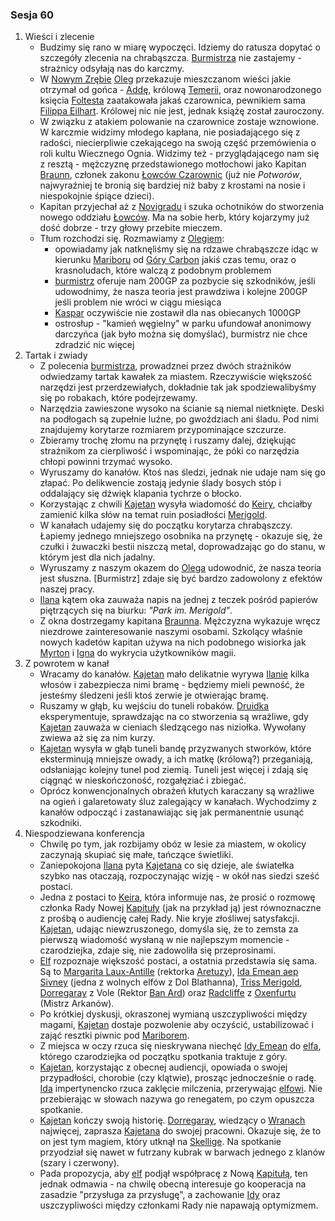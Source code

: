 ### Sesja 60
1. Wieści i zlecenie
    - Budzimy się rano w miarę wypoczęci. Idziemy do ratusza dopytać o szczegóły zlecenia na chrabąszcza. [Burmistrza](#p_oleg) nie zastajemy - strażnicy odsyłają nas do karczmy.
    - W [Nowym Zrębie](#l_nowy_zrab) [Oleg](#p_oleg) przekazuje mieszczanom wieści jakie otrzymał od gońca - [Addę](#p_adda), królową [Temerii](#l_temeria), oraz nowonarodzonego księcia [Foltesta](#p_foltest) zaatakowała jakaś czarownica, pewnikiem sama [Filippa Eilhart](#p_filippa_eilhart). Królowej nic nie jest, jednak książę został zauroczony.
    - W związku z atakiem polowanie na czarownice zostaje wznowione. W karczmie widzimy młodego kapłana, nie posiadającego się z radości, niecierpliwie czekającego na swoją część przemówienia o roli kultu Wiecznego Ognia. Widzimy też - przyglądającego nam się z resztą - mężczyznę przedstawionego motłochowi jako Kapitan [Braunn](#p_braunn), członek zakonu [Łowców Czarownic](#r_lowca) (już nie _Potworów_, najwyraźniej te bronią się bardziej niż baby z krostami na nosie i niespokojnie śpiące dzieci).
    - Kapitan przyjechał aż z [Novigradu](#l_novigrad) i szuka ochotników do stworzenia nowego oddziału [Łowców](#r_lowca). Ma na sobie herb, który kojarzymy już dość dobrze - trzy głowy przebite mieczem.
    - Tłum rozchodzi się. Rozmawiamy z [Olegiem](#p_oleg):
        - opowiadamy jak natknęliśmy się na rdzawe chrabąszcze idąc w kierunku [Mariboru](#l_maribor) od [Góry Carbon](#l_gora_carbon) jakiś czas temu, oraz o krasnoludach, które walczą z podobnym problemem
        - [burmistrz](#p_oleg) oferuje nam 200GP za pozbycie się szkodników, jeśli udowodnimy, że nasza teoria jest prawdziwa i kolejne 200GP jeśli problem nie wróci w ciągu miesiąca
        - [Kaspar](#p_kaspar) oczywiście nie zostawił dla nas obiecanych 1000GP
        - ostrosłup - "kamień węgielny" w parku ufundował anonimowy darczyńca (jak było można się domyślać), burmistrz nie chce zdradzić nic więcej
2. Tartak i zwiady
    - Z polecenia [burmistrza](#p_oleg), prowadznei przez dwóch strażników odwiedzamy tartak kawałek za miastem. Rzeczywiście większość narzędzi jest przerdzewiałych, dokładnie tak jak spodziewalibyśmy się po robakach, które podejrzewamy.
    - Narzędzia zawieszone wysoko na ścianie są niemal nietknięte. Deski na podłogach są zupełnie luźne, po gwoździach ani śladu. Pod nimi znajdujemy korytarze rozmiarem przypominające szczurze.
    - Zbieramy trochę złomu na przynętę i ruszamy dalej, dziękując strażnikom za cierpliwość i wspominając, że póki co narzędzia chłopi powinni trzymać wysoko.
    - Wyruszamy do kanałów. Ktoś nas śledzi, jednak nie udaje nam się go złapać. Po delikwencie zostają jedynie ślady bosych stóp i oddalający się dźwięk klapania tychrze o błocko.
    - Korzystając z chwili [Kajetan](#g_kajetan) wysyła wiadomość do [Keiry](#p_keira_metz), chciałby zamienić kilka słów na temat ruin posiadłości [Merigold](#p_triss_merigold).
    - W kanałach udajemy się do początku korytarza chrabąszczy. Łapiemy jednego mniejszego osobnika na przynętę - okazuje się, że czułki i żuwaczki bestii niszczą metal, doprowadzając go do stanu, w którym jest dla nich jadalny.
    - Wyruszamy z naszym okazem do [Olega](#p_oleg) udowodnić, że nasza teoria jest słuszna. [Burmistrz] zdaje się być bardzo zadowolony z efektów naszej pracy.
    - [Ilana](#g_ilana) kątem oka zauważa napis na jednej z teczek pośród papierów piętrzących się na biurku: _"Park im. Merigold"_.
    - Z okna dostrzegamy kapitana [Braunna](#p_braunn). Mężczyzna wykazuje wręcz niezdrowe zainteresowanie naszymi osobami. Szkolący właśnie nowych kadetów kapitan używa na nich podobnego wisiorka jak [Myrton](#p_lord_myrton) i [Igna](#p_igna) do wykrycia użytkowników magii.
3. Z powrotem w kanał
    - Wracamy do kanałów. [Kajetan](#g_kajetan) mało delikatnie wyrywa [Ilanie](#g_ilana) kilka włosów i zabezpiecza nimi bramę - będziemy mieli pewność, że jesteśmy śledzeni jeśli ktoś zerwie je otwierając bramę.
    - Ruszamy w głąb, ku wejściu do tuneli robaków. [Druidka](#g_ilana) eksperymentuje, sprawdzając na co stworzenia są wrażliwe, gdy [Kajetan](#g_kajetan) zauważa w cieniach śledzącego nas niziołka. Wywołany zwiewa aż się za nim kurzy.
    - [Kajetan](#g_kajetan) wysyła w głąb tuneli bandę przyzwanych stworków, które eksterminują mniejsze owady, a ich matkę (królową?) przeganiają, odsłaniając kolejny tunel pod ziemią. Tuneli jest więcej i zdają się ciągnąć w nieskończoność, rozgałęziać i zbiegać.
    - Oprócz konwencjonalnych obrażeń kłutych karaczany są wrażliwe na ogień i galaretowaty śluz zalegający w kanałach. Wychodzimy z kanałów odpocząć i zastanawiając się jak permanentnie usunąć szkodniki.
4. Niespodziewana konferencja
    - Chwilę po tym, jak rozbijamy obóz w lesie za miastem, w okolicy zaczynają skupiać się małe, tańczące świetliki.
    - Zaniepokojona [Ilana](#g_ilana) pyta [Kajetana](#g_kajetan) co się dzieje, ale światełka szybko nas otaczają, rozpoczynając wizję - w okół nas siedzi sześć postaci.
    - Jedna z postaci to [Keira](#p_keira_metz), która informuje nas, że prosić o rozmowę członka Rady Nowej [Kapituły](#r_kapitula) (jak na przykład ją) jest równoznaczne z prośbą o audiencję całej Rady. Nie kryje złośliwej satysfakcji. [Kajetan](#g_kajetan), udając niewzruszonego, domyśla się, że to zemsta za pierwszą wiadomość wysłaną w nie najlepszym momencie - czarodziejka, zdaje się, nie zadowoliła się przeprosinami.
    - [Elf](#g_kajetan) rozpoznaje większość postaci, a ostatnia przedstawia się sama. Są to [Margarita Laux-Antille](#p_margarita) (rektorka [Aretuzy](#l_wyspa_thanedd)), [Ida Emean aep Sivney](#p_ida) (jedna z wolnych elfów z Dol Blathanna), [Triss Merigold](#p_triss_merigold), [Dorregaray](#p_dorregaray) z Vole (Rektor [Ban Ard](#l_ban_ard)) oraz [Radcliffe](#p_radcliffe) z [Oxenfurtu](#l_oxenfurt) (Mistrz Arkanów). 
    - Po krótkiej dyskusji, okraszonej wymianą uszczypliwości między magami, [Kajetan](#g_kajetan) dostaje pozwolenie aby oczyścić, ustabilizować i zająć resztki piwnic pod [Mariborem](#l_maribor).
    - Z miejsca w oczy rzuca się nieskrywana niechęć [Idy Emean](#p_ida) do [elfa](#g_kajetan), którego czarodziejka od początku spotkania traktuje z góry.
    - [Kajetan](#g_kajetan), korzystając z obecnej audiencji, opowiada o swojej przypadłości, chorobie (czy klątwie), prosząc jednocześnie o radę. [Ida](#p_ida) impertynencko rzuca zaklęcie milczenia, przerywając [elfowi](#g_kajetan). Nie przebierając w słowach nazywa go renegatem, po czym opuszcza spotkanie. 
    - [Kajetan](#g_kajetan) kończy swoją historię. [Dorregaray](#p_dorregaray), wiedzący o [Wranach](#r_wran) najwięcej, zaprasza [Kajetana](#g_kajetan) do swojej pracowni. Okazuje się, że to on jest tym magiem, który utknął na [Skellige](#l_wyspy_skellige). Na spotkanie przyodział się nawet w futrzany kubrak w barwach jednego z klanów (szary i czerwony).
    - Pada propozycja, aby [elf](#g_kajetan) podjął współpracę z Nową [Kapitułą](#r_kapitula), ten jednak odmawia - na chwilę obecną interesuje go kooperacja na zasadzie "przysługa za przysługę", a zachowanie [Idy](#p_ida) oraz uszczypliwości między członkami Rady nie napawają optymizmem.